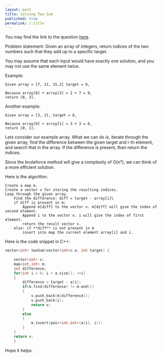 ```yaml
---
layout: post
title: Solving Two-Sum
published: true
permalink: /:title
---
```


You may find the link to the question [here][link-to-question].

Problem statement: Given an array of integers, return indices of the two numbers such that they add up to a specific target.

You may assume that each input would have exactly one solution, and you may not use the same element twice.

Example:
    
    Given array = [7, 11, 15,2] target = 9,

    Because array[0] + array[3] = 2 + 7 = 9,
    return [0, 3].

Another example:

    Given array = [3, 3], target = 6,

    Because array[0] + array[1] = 3 + 3 = 6,
    return [0, 1].


Lets consider our example array. 
What we can do is, iterate through the given array, find the difference between the given target and i-th element, and search that in the array. If the difference is present, then return the indices.

Since the bruteforce method will give a complexity of O(n²), we can think of a more efficient solution.

Here is the algorithm. 

    Create a map m.
    Create a vector v for storing the resulting indices.
    Loop through the given array.
        Find the difference: diff = target - array[i]\
        if diff is present in m:
            Append m[diff] to the vector v. m[diff] will give the index of second element.
            Append i to the vector v. i will give the index of first element.
            return the result vector v.
        else: if **diff** is not present in m
            insert into map the current element array[i] and i.


Here is the code snippet in C++:

```c++
vector<int> twoSum(vector<int>& a, int target) {
        
    vector<int> v;
    map<int,int> m;
    int difference;
    for(int i = 0; i < a.size(); ++i)
    {
        difference = target - a[i];
        if(m.find(difference) != m.end())
        {
            v.push_back(m[difference]);
            v.push_back(i);
            return v;
        }
        else
        {
            m.insert(pair<int,int>(a[i], i));
        } 
    }
    return v;
    }
```

Hope it helps.


[link-to-question]: https://leetcode.com/problems/two-sum/